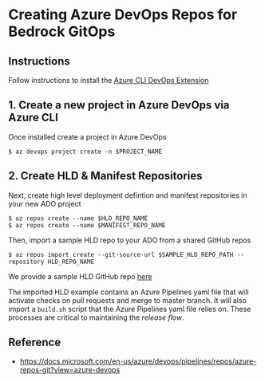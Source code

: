 # Creating Azure DevOps Repos for Bedrock GitOps

## Instructions
Follow instructions to install the [Azure CLI DevOps Extension](https://github.com/Microsoft/azure-devops-cli-extension)

## 1. Create a new project in Azure DevOps via Azure CLI
Once installed create a project in Azure DevOps
```
$ az devops project create -n $PROJECT_NAME
```

## 2. Create HLD & Manifest Repositories
Next, create high level deployment defintion and manifest repositories in your new ADO project
```
$ az repos create --name $HLD_REPO_NAME
$ az repos create --name $MANIFEST_REPO_NAME
```

Then, import a sample HLD repo to your ADO from a shared GitHub repos
```
$ az repos import create --git-source-url $SAMPLE_HLD_REPO_PATH --repository HLD_REPO_NAME
```
We provide a sample HLD GitHub repo [here](https://github.com/samiyaakhtar/aks-deploy-source) 

The imported HLD example contains an Azure Pipelines yaml file that will activate checks on pull requests and merge to master branch. It will also import a `build.sh` script that the Azure Pipelines yaml file relies on. These processes are critical to maintaining the _release flow_.

## Reference
* https://docs.microsoft.com/en-us/azure/devops/pipelines/repos/azure-repos-git?view=azure-devops